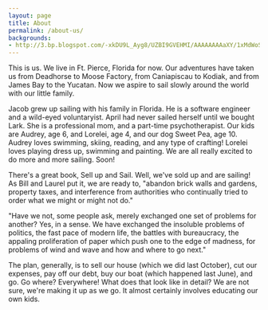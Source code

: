 ```yaml
---
layout: page
title: About
permalink: /about-us/
backgrounds:
- http://3.bp.blogspot.com/-xkDU9L_Ayg8/UZBI9GVEHMI/AAAAAAAAaXY/1xMdWoS7Q8E/s640/IMG_8763.JPG``
---
```

This is us. We live in Ft. Pierce, Florida for now.  Our adventures have taken us from Deadhorse to Moose Factory, from Caniapiscau to Kodiak, and from James Bay to the Yucatan. Now we aspire to sail slowly around the world with our little family.

Jacob grew up sailing with his family in Florida. He is a software engineer and a wild-eyed voluntaryist. April had never sailed herself until we bought Lark. She is a professional mom, and a part-time psychotherapist. Our kids are Audrey, age 6, and Lorelei, age 4, and our dog Sweet Pea, age 10. Audrey loves swimming, skiing, reading, and any type of crafting!  Lorelei loves playing dress up, swimming and painting.  We are all really excited to do more and more sailing. Soon!

There's a great book, Sell up and Sail.  Well, we've sold up and are sailing!  As Bill and Laurel put it, we are ready to, "abandon brick walls and gardens, property taxes, and interference from authorities who continually tried to order what we might or might not do."

"Have we not, some people ask, merely exchanged one set of problems for another?  Yes, in a sense.  We have exchanged the insoluble problems of politics, the fast pace of modern life, the battles with bureaucracy, the appaling proliferation of paper which push one to the edge of madness, for problems of wind and wave and how and where to go next."

The plan, generally, is to sell our house (which we did last October), cut our expenses, pay off our debt, buy our boat (which happened last June), and go.  Go where?  Everywhere!  What does that look like in detail?  We are not sure, we're making it up as we go. It almost certainly involves educating our own kids.